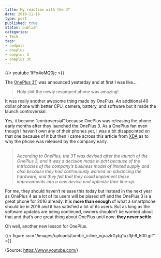 ```yaml
---
title: My reaction with the 3T
date: 2016-11-16
type: post
published: true
status: publish
categories:
- Tech
tags:
- nedpals
- oneplus
- oneplus 3
- oneplus 3t
---
```

{{< youtube 1fFx4oMQ0jc >}}
<p>The <a href="https://oneplus.net/3t">OnePlus 3T</a> was announced yesterday and at first I was like…</p>
<blockquote><p>
Holy shit the newly revamped phone was amazing!</p></blockquote>
<p>It was really another awesome thing made by OnePlus. An additional 40 dollar phone with better CPU, camera, battery, and software but it made the launch controversial.&nbsp;</p>
<p>Yes, it became “controversial” because OnePlus was releasing the phone early months after they launched the OnePlus 3. As a OnePlus fan even though I haven’t own any of their phones yet, I was a bit disappointed on that one because of it but then I came across this article from <a href="http://www.xda-developers.com/exclusive-the-philosophy-behind-the-op3t-why-oneplus-released-this-device-and-what-it-means-for-the-future-of-your-oneplus-3/">XDA</a> as to why the phone was released by the company early.</p>
<blockquote><p><i></i></p>
<p><i><br />
</i><i>According to OnePlus, the 3T was devised after the launch of the OnePlus 3, and it was a decision made in part because of the intricacies of the company’s business model of limited supply and also because they had continuously worked on advancing the hardware, and they felt that they could implement these improvements into a new device and optimize their line-up.&nbsp;</i></p></blockquote>
<p>For me, they should haven’t release this today but instead in the next year as OnePlus 4 as a lot of its users will be pissed off and the OnePlus 3 is a great phone for 2016 already. It is <b>more than enough </b>of what a smartphone should be in 2016 and it has satisfied a lot of its users. But as long as the software updates are being continued, owners shouldn’t be worried about that and that’s one great thing about OnePlus until now: <b>they never settle</b>.</p>
<p>Oh well, another new lesson for OnePlus.</p>
{{< figure src="/images/uploads/tumblr_inline_ograzkGytg1uz3jh6_500.gif" >}}
<p class="attribution">(<span>Source:</span> <a href="https://www.youtube.com/">https://www.youtube.com/</a>)</p>

